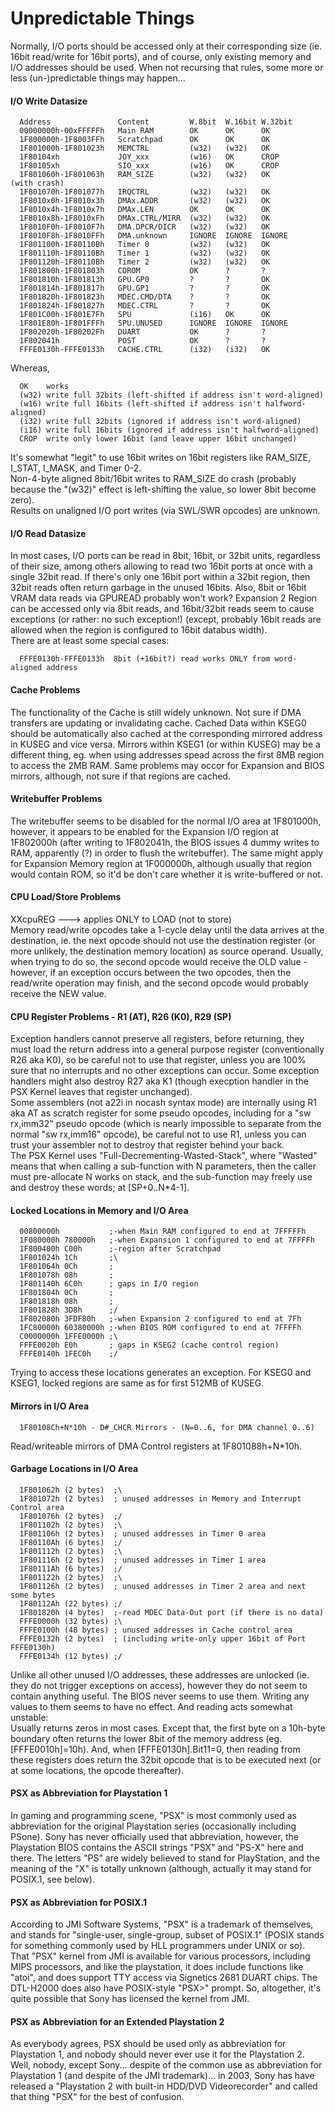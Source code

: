 #   Unpredictable Things
Normally, I/O ports should be accessed only at their corresponding size (ie.
16bit read/write for 16bit ports), and of course, only existing memory and I/O
addresses should be used. When not recursing that rules, some more or less
(un-)predictable things may happen...<br/>

#### I/O Write Datasize
```
  Address               Content         W.8bit  W.16bit W.32bit
  00000000h-00xFFFFFh   Main RAM        OK      OK      OK
  1F800000h-1F8003FFh   Scratchpad      OK      OK      OK
  1F801000h-1F801023h   MEMCTRL         (w32)   (w32)   OK
  1F80104xh             JOY_xxx         (w16)   OK      CROP
  1F80105xh             SIO_xxx         (w16)   OK      CROP
  1F801060h-1F801063h   RAM_SIZE        (w32)   (w32)   OK        (with crash)
  1F801070h-1F801077h   IRQCTRL         (w32)   (w32)   OK
  1F8010x0h-1F8010x3h   DMAx.ADDR       (w32)   (w32)   OK
  1F8010x4h-1F8010x7h   DMAx.LEN        OK      OK      OK
  1F8010x8h-1F8010xFh   DMAx.CTRL/MIRR  (w32)   (w32)   OK
  1F8010F0h-1F8010F7h   DMA.DPCR/DICR   (w32)   (w32)   OK
  1F8010F8h-1F8010FFh   DMA.unknown     IGNORE  IGNORE  IGNORE
  1F801100h-1F80110Bh   Timer 0         (w32)   (w32)   OK
  1F801110h-1F80110Bh   Timer 1         (w32)   (w32)   OK
  1F801120h-1F80110Bh   Timer 2         (w32)   (w32)   OK
  1F801800h-1F801803h   CDROM           OK      ?       ?
  1F801810h-1F801813h   GPU.GP0         ?       ?       OK
  1F801814h-1F801817h   GPU.GP1         ?       ?       OK
  1F801820h-1F801823h   MDEC.CMD/DTA    ?       ?       OK
  1F801824h-1F801827h   MDEC.CTRL       ?       ?       OK
  1F801C00h-1F801E7Fh   SPU             (i16)   OK      OK
  1F801E80h-1F801FFFh   SPU.UNUSED      IGNORE  IGNORE  IGNORE
  1F802020h-1F80202Fh   DUART           OK      ?       ?
  1F802041h             POST            OK      ?       ?
  FFFE0130h-FFFE0133h   CACHE.CTRL      (i32)   (i32)   OK
```
Whereas,<br/>
```
  OK    works
  (w32) write full 32bits (left-shifted if address isn't word-aligned)
  (w16) write full 16bits (left-shifted if address isn't halfword-aligned)
  (i32) write full 32bits (ignored if address isn't word-aligned)
  (i16) write full 16bits (ignored if address isn't halfword-aligned)
  CROP  write only lower 16bit (and leave upper 16bit unchanged)
```
It's somewhat "legit" to use 16bit writes on 16bit registers like RAM\_SIZE,
I\_STAT, I\_MASK, and Timer 0-2.<br/>
Non-4-byte aligned 8bit/16bit writes to RAM\_SIZE do crash (probably because the
"(w32)" effect is left-shifting the value, so lower 8bit become zero).<br/>
Results on unaligned I/O port writes (via SWL/SWR opcodes) are unknown.<br/>

#### I/O Read Datasize
In most cases, I/O ports can be read in 8bit, 16bit, or 32bit units, regardless
of their size, among others allowing to read two 16bit ports at once with a
single 32bit read. If there's only one 16bit port within a 32bit region, then
32bit reads often return garbage in the unused 16bits. Also, 8bit or 16bit VRAM
data reads via GPUREAD probably won't work? Expansion 2 Region can be accessed
only via 8bit reads, and 16bit/32bit reads seem to cause exceptions (or rather:
no such exception!) (except, probably 16bit reads are allowed when the region
is configured to 16bit databus width).<br/>
There are at least some special cases:<br/>
```
  FFFE0130h-FFFE0133h  8bit (+16bit?) read works ONLY from word-aligned address
```

#### Cache Problems
The functionality of the Cache is still widely unknown. Not sure if DMA
transfers are updating or invalidating cache. Cached Data within KSEG0 should
be automatically also cached at the corresponding mirrored address in KUSEG and
vice versa. Mirrors within KSEG1 (or within KUSEG) may be a different thing,
eg. when using addresses spead across the first 8MB region to access the 2MB
RAM. Same problems may occor for Expansion and BIOS mirrors, although, not sure
if that regions are cached.<br/>

#### Writebuffer Problems
The writebuffer seems to be disabled for the normal I/O area at 1F801000h,
however, it appears to be enabled for the Expansion I/O region at 1F802000h
(after writing to 1F802041h, the BIOS issues 4 dummy writes to RAM, apparently
(?) in order to flush the writebuffer). The same might apply for Expansion
Memory region at 1F000000h, although usually that region would contain ROM, so
it'd be don't care whether it is write-buffered or not.<br/>

#### CPU Load/Store Problems
XXcpuREG ---\> applies ONLY to LOAD (not to store)<br/>
Memory read/write opcodes take a 1-cycle delay until the data arrives at the
destination, ie. the next opcode should not use the destination register (or
more unlikely, the destination memory location) as source operand. Usually,
when trying to do so, the second opcode would receive the OLD value - however,
if an exception occurs between the two opcodes, then the read/write operation
may finish, and the second opcode would probably receive the NEW value.<br/>

#### CPU Register Problems - R1 (AT), R26 (K0), R29 (SP)
Exception handlers cannot preserve all registers, before returning, they must
load the return address into a general purpose register (conventionally R26 aka
K0), so be careful not to use that register, unless you are 100% sure that no
interrupts and no other exceptions can occur. Some exception handlers might
also destroy R27 aka K1 (though execption handler in the PSX Kernel leaves that
register unchanged).<br/>
Some assemblers (not a22i in nocash syntax mode) are internally using R1 aka AT
as scratch register for some pseudo opcodes, including for a "sw rx,imm32"
pseudo opcode (which is nearly impossible to separate from the normal "sw
rx,imm16" opcode), be careful not to use R1, unless you can trust your
assembler not to destroy that register behind your back.<br/>
The PSX Kernel uses "Full-Decrementing-Wasted-Stack", where "Wasted" means that
when calling a sub-function with N parameters, then the caller must
pre-allocate N works on stack, and the sub-function may freely use and destroy
these words; at [SP+0..N\*4-1].<br/>

#### Locked Locations in Memory and I/O Area
```
  00800000h           ;-when Main RAM configured to end at 7FFFFFh
  1F080000h 780000h   ;-when Expansion 1 configured to end at 7FFFFh
  1F800400h C00h      ;-region after Scratchpad
  1F801024h 1Ch       ;\
  1F801064h 0Ch       ;
  1F801078h 08h       ;
  1F801140h 6C0h      ; gaps in I/O region
  1F801804h 0Ch       ;
  1F801818h 08h       ;
  1F801828h 3D8h      ;/
  1F802080h 3FDF80h   ;-when Expansion 2 configured to end at 7Fh
  1FC80000h 60380000h ;-when BIOS ROM configured to end at 7FFFFh
  C0000000h 1FFE0000h ;\
  FFFE0020h E0h       ; gaps in KSEG2 (cache control region)
  FFFE0140h 1FEC0h    ;/
```
Trying to access these locations generates an exception. For KSEG0 and KSEG1,
locked regions are same as for first 512MB of KUSEG.<br/>

#### Mirrors in I/O Area
```
  1F80108Ch+N*10h - D#_CHCR Mirrors - (N=0..6, for DMA channel 0..6)
```
Read/writeable mirrors of DMA Control registers at 1F801088h+N\*10h.<br/>

#### Garbage Locations in I/O Area
```
  1F801062h (2 bytes)  ;\
  1F801072h (2 bytes)  ; unused addresses in Memory and Interrupt Control area
  1F801076h (2 bytes)  ;/
  1F801102h (2 bytes)  ;\
  1F801106h (2 bytes)  ; unused addresses in Timer 0 area
  1F80110Ah (6 bytes)  ;/
  1F801112h (2 bytes)  ;\
  1F801116h (2 bytes)  ; unused addresses in Timer 1 area
  1F80111Ah (6 bytes)  ;/
  1F801122h (2 bytes)  ;\
  1F801126h (2 bytes)  ; unused addresses in Timer 2 area and next some bytes
  1F80112Ah (22 bytes) ;/
  1F801820h (4 bytes)  ;-read MDEC Data-Out port (if there is no data)
  FFFE0000h (32 bytes) ;\
  FFFE0100h (48 bytes) ; unused addresses in Cache control area
  FFFE0132h (2 bytes)  ; (including write-only upper 16bit of Port FFFE0130h)
  FFFE0134h (12 bytes) ;/
```
Unlike all other unused I/O addresses, these addresses are unlocked (ie. they
do not trigger exceptions on access), however they do not seem to contain
anything useful. The BIOS never seems to use them. Writing any values to them
seems to have no effect. And reading acts somewhat unstable:<br/>
Usually returns zeros in most cases. Except that, the first byte on a 10h-byte
boundary often returns the lower 8bit of the memory address (eg.
[FFFE0010h]=10h). And, when [FFFE0130h].Bit11=0, then reading from these
registers does return the 32bit opcode that is to be executed next (or at some
locations, the opcode thereafter).<br/>

#### PSX as Abbreviation for Playstation 1
In gaming and programming scene, "PSX" is most commonly used as abbreviation
for the original Playstation series (occasionally including PSone). Sony has
never officially used that abbreviation, however, the Playstation BIOS contains
the ASCII strings "PSX" and "PS-X" here and there. The letters "PS" are widely
believed to stand for PlayStation, and the meaning of the "X" is totally
unknown (although, actually it may stand for POSIX.1, see below).<br/>

#### PSX as Abbreviation for POSIX.1
According to JMI Software Systems, "PSX" is a trademark of themselves, and
stands for "single-user, single-group, subset of POSIX.1" (POSIX stands for
something commonly used by HLL programmers under UNIX or so). That "PSX" kernel
from JMI is available for various processors, including MIPS processors, and
like the playstation, it does include functions like "atoi", and does support
TTY access via Signetics 2681 DUART chips. The DTL-H2000 does also have
POSIX-style "PSX\>" prompt. So, altogether, it's quite possible that Sony has
licensed the kernel from JMI.<br/>

#### PSX as Abbreviation for an Extended Playstation 2
As everybody agrees, PSX should be used only as abbreviation for Playstation 1,
and nobody should never ever use it for the Playstation 2. Well, nobody, except
Sony... despite of the common use as abbreviation for Playstation 1 (and
despite of the JMI trademark)... in 2003, Sony has have released a "Playstation
2 with built-in HDD/DVD Videorecorder" and called that thing "PSX" for the best
of confusion.<br/>



